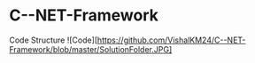 # C--NET-Framework

Code Structure
![Code][https://github.com/VishalKM24/C--NET-Framework/blob/master/SolutionFolder.JPG]
